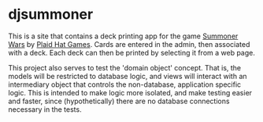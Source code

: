 djsummoner
==========

This is a site that contains a deck printing app for the game [Summoner Wars](http://www.plaidhatgames.com/games/summoner-wars)
by [Plaid Hat Games](http://www.plaidhatgames.com/). Cards are entered in the admin, then associated with a deck. Each deck can then
be printed by selecting it from a web page.

This project also serves to test the 'domain object' concept. That is, the models will be restricted to database logic, and views
will interact with an intermediary object that controls the non-database, application specific logic. This is intended to make 
logic more isolated, and make testing easier and faster, since (hypothetically) there are no database connections necessary in
the tests.
